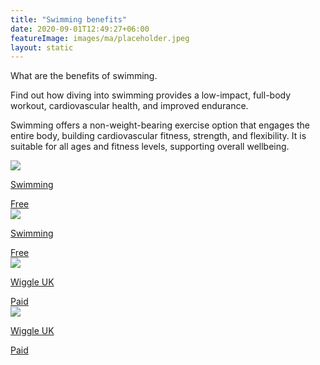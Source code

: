 ```yaml
---
title: "Swimming benefits"
date: 2020-09-01T12:49:27+06:00
featureImage: images/ma/placeholder.jpeg
layout: static
---
```


What are the benefits of swimming.

Find out how diving into swimming provides a low-impact, full-body workout, cardiovascular health, and improved endurance.

Swimming offers a non-weight-bearing exercise option that engages the entire body, building cardiovascular fitness, strength, and flexibility. It is suitable for all ages and fitness levels, supporting overall wellbeing.

<a class="ma-link" href="https://www.swimming.org/poolfinder/"><div class="ma-card"><div class="ma-icon"><img src ="/images/icon-check.png"/></div><div class="ma-name"><p>Swimming</p></div><div class="ma-paid-text"><span>Free</span></div></div></a><a class="ma-link" href="https://www.swimming.org/justswim/8-benefits-of-swimming/"><div class="ma-card"><div class="ma-icon"><img src ="/images/icon-check.png"/></div><div class="ma-name"><p>Swimming</p></div><div class="ma-paid-text"><span>Free </span></div></div></a><a class="ma-link" href="https://www.awin1.com/cread.php?awinmid=1857&awinaffid=1198638&ued=https%3A%2F%2Fwww.wiggle.com%2F"><div class="ma-card"><div class="ma-icon"><img src ="/images/icon-pound.png"/></div><div class="ma-name"><p>Wiggle UK</p></div><div class="ma-paid-text"><span>Paid</span></div></div></a><a class="ma-link" href="https://www.awin1.com/cread.php?awinmid=1857&awinaffid=1198638&ued=https%3A%2F%2Fwww.wiggle.com%2F"><div class="ma-card"><div class="ma-icon"><img src ="/images/icon-pound.png"/></div><div class="ma-name"><p>Wiggle UK</p></div><div class="ma-paid-text"><span>Paid</span></div></div></a>  

<br/><br/>






